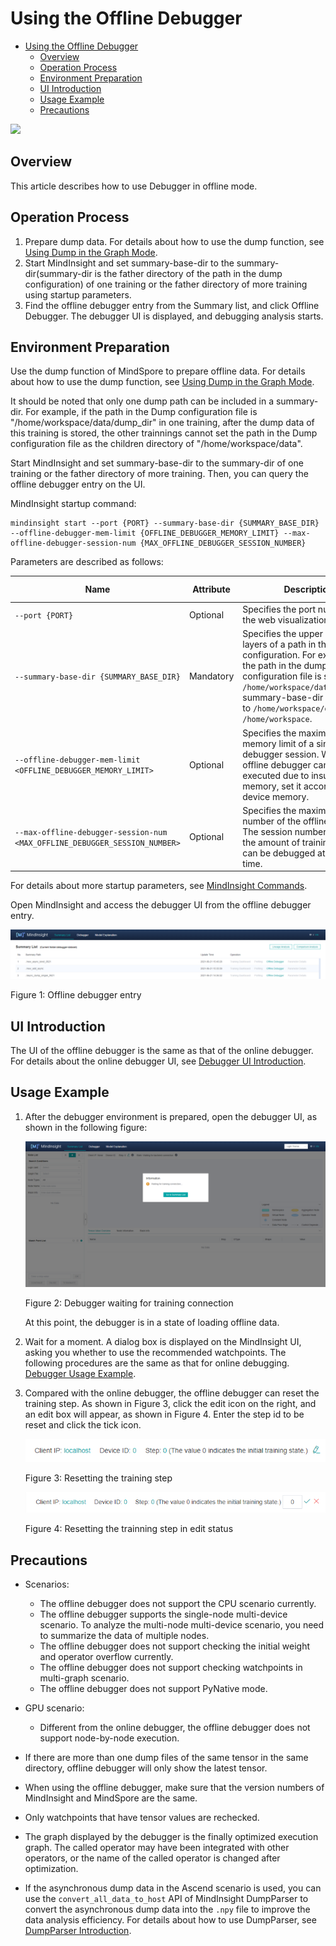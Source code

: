 ﻿# Using the Offline Debugger

<!-- TOC -->

- [Using the Offline Debugger](#using-the-offline-debugger)
    - [Overview](#overview)
    - [Operation Process](#operation-process)
    - [Environment Preparation](#environment-preparation)
    - [UI Introduction](#ui-introduction)
    - [Usage Example](#usage-example)
    - [Precautions](#precautions)

<!-- /TOC -->

<a href="https://gitee.com/mindspore/docs/blob/r1.5/docs/mindinsight/docs/source_en/debugger_offline.md" target="_blank"><img src="https://gitee.com/mindspore/docs/raw/r1.5/resource/_static/logo_source_en.png"></a>

## Overview

This article describes how to use Debugger in offline mode.

## Operation Process

1. Prepare dump data. For details about how to use the dump function, see [Using Dump in the Graph Mode](https://www.mindspore.cn/docs/programming_guide/en/r1.5/dump_in_graph_mode.html).
2. Start MindInsight and set summary-base-dir to the summary-dir(summary-dir is the father directory of the path in the dump configuration) of one training or the father directory of more training using startup parameters.
3. Find the offline debugger entry from the Summary list, and click Offline Debugger. The debugger UI is displayed, and debugging analysis starts.

## Environment Preparation

Use the dump function of MindSpore to prepare offline data. For details about how to use the dump function, see [Using Dump in the Graph Mode](https://www.mindspore.cn/docs/programming_guide/en/r1.5/dump_in_graph_mode.html).

It should be noted that only one dump path can be included in a summary-dir. For example, if the path in the Dump configuration file is "/home/workspace/data/dump_dir" in one training, after the dump data of this training is stored,  the other trainnings cannot set the path in the Dump configuration file as the children directory of "/home/workspace/data".

Start MindInsight and set summary-base-dir to the summary-dir of one training or the father directory of more training. Then, you can query the offline debugger entry on the UI.

MindInsight startup command:

```text
mindinsight start --port {PORT} --summary-base-dir {SUMMARY_BASE_DIR} --offline-debugger-mem-limit {OFFLINE_DEBUGGER_MEMORY_LIMIT} --max-offline-debugger-session-num {MAX_OFFLINE_DEBUGGER_SESSION_NUMBER}
```

Parameters are described as follows:

|Name|Attribute|Description|Type|Default Value|Range|
|---|---|---|---|---|---|
|`--port {PORT}`|Optional|Specifies the port number of the web visualization service.|Integer|8080|1–65535|
|`--summary-base-dir {SUMMARY_BASE_DIR}`|Mandatory|Specifies the upper one or two layers of a path in the Dump configuration. For example, if the path in the dump configuration file is set to `/home/workspace/data/dump_dir`, summary-base-dir can be set to `/home/workspace/data` or `/home/workspace`.|String|./|-|
|`--offline-debugger-mem-limit <OFFLINE_DEBUGGER_MEMORY_LIMIT>`|Optional|Specifies the maximum memory limit of a single offline debugger session. When the offline debugger cannot be executed due to insufficient memory, set it according to the device memory.|Integer|16*1024|6*1024~The upper limit of int32|
|`--max-offline-debugger-session-num <MAX_OFFLINE_DEBUGGER_SESSION_NUMBER>`|Optional|Specifies the maximum session number of the offline debugger. The session number refers to the amount of training jobs that can be debugged at the same time.|Integer|2|1~2|

For details about more startup parameters, see [MindInsight Commands](https://www.mindspore.cn/mindinsight/docs/en/r1.5/mindinsight_commands.html).

Open MindInsight and access the debugger UI from the offline debugger entry.

![debugger_offline_entry](images/debugger_offline_entry.png)

Figure 1: Offline debugger entry

## UI Introduction

The UI of the offline debugger is the same as that of the online debugger. For details about the online debugger UI, see [Debugger UI Introduction](https://www.mindspore.cn/mindinsight/docs/en/r1.5/debugger_online.html#debugger-ui-introduction).

## Usage Example

1. After the debugger environment is prepared, open the debugger UI, as shown in the following figure:

    ![debugger_waiting](images/debugger_offline_waiting.png)

    Figure 2: Debugger waiting for training connection

    At this point, the debugger is in a state of loading offline data.

2. Wait for a moment. A dialog box is displayed on the MindInsight UI, asking you whether to use the recommended watchpoints. The following procedures are the same as that for online debugging. [Debugger Usage Example](https://www.mindspore.cn/mindinsight/docs/en/r1.5/debugger.html#debugger-usage-example).

3. Compared with the online debugger, the offline debugger can reset the training step. As shown in Figure 3, click the edit icon on the right, and an edit box will appear, as shown in Figure 4. Enter the step id to be reset and click the tick icon.

   ![debugger_offline_reset](images/debugger_offline_reset.png)

   Figure 3: Resetting the training step

   ![debugger_offline_edit](images/debugger_offline_edit.png)

   Figure 4: Resetting the trainning step in edit status

## Precautions

- Scenarios:
    - The offline debugger does not support the CPU scenario currently.
    - The offline debugger supports the single-node multi-device scenario. To analyze the multi-node multi-device scenario, you need to summarize the data of multiple nodes.
    - The offline debugger does not support checking the initial weight and operator overflow currently.
    - The offline debugger does not support checking watchpoints in multi-graph scenario.
    - The offline debugger does not support PyNative mode.

- GPU scenario:
    - Different from the online debugger, the offline debugger does not support node-by-node execution.

- If there are more than one dump files of the same tensor in the same directory, offline debugger will only show the latest tensor.
- When using the offline debugger, make sure that the version numbers of MindInsight and MindSpore are the same.
- Only watchpoints that have tensor values are rechecked.
- The graph displayed by the debugger is the finally optimized execution graph. The called operator may have been integrated with other operators, or the name of the called operator is changed after optimization.
- If the asynchronous dump data in the Ascend scenario is used, you can use the `convert_all_data_to_host` API of MindInsight DumpParser to convert the asynchronous dump data into the `.npy` file to improve the data analysis efficiency. For details about how to use DumpParser, see [DumpParser Introduction](https://gitee.com/mindspore/mindinsight/tree/r1.5/mindinsight/parser).
